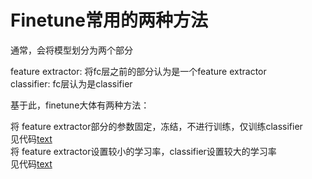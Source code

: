 # Finetune常用的两种方法
通常，会将模型划分为两个部分

feature extractor: 将fc层之前的部分认为是一个feature extractor  
classifier: fc层认为是classifier  

基于此，finetune大体有两种方法：

将 feature extractor部分的参数固定，冻结，不进行训练，仅训练classifier  
见代码[text](02_fintune-freeze.py)  
将 feature extractor设置较小的学习率，classifier设置较大的学习率  
见代码[text](02_fintune-multi-lr.py) 

